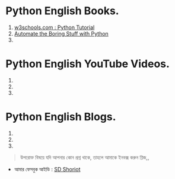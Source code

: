# Python English Books.

1. [w3schools.com : Python Tutorial](https://www.w3schools.com/python/default.asp)
2. [Automate the Boring Stuff with Python](https://automatetheboringstuff.com/)
3. 

# Python English YouTube Videos.

1. 
2. 
3. 

# Python English Blogs.

1.
2.
3. 

> উপরোক্ত বিষয়ে যদি আপনার কোন প্রশ্ন থাকে, তাহলে আমাকে ইনবক্স করুন প্লিজ,,

* আমার ফেসবুক আইডি :  [SD Shoriot](https://www.facebook.com/shoriot)
